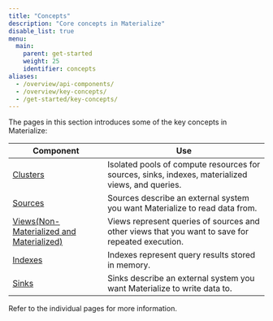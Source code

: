 ```yaml
---
title: "Concepts"
description: "Core concepts in Materialize"
disable_list: true
menu:
  main:
    parent: get-started
    weight: 25
    identifier: concepts
aliases:
  - /overview/api-components/
  - /overview/key-concepts/
  - /get-started/key-concepts/
---
```


The pages in this section introduces some of the key concepts in Materialize:

Component                                | Use
-----------------------------------------|-----
[Clusters](/concepts/clusters/)          | Isolated pools of compute resources for sources, sinks, indexes, materialized views, and queries.
[Sources](/concepts/sources/)            | Sources describe an external system you want Materialize to read data from.
[Views(Non-Materialized and Materialized)](/concepts/views/)    | Views represent queries of sources and other views that you want to save for repeated execution.
[Indexes](/concepts/indexes/)            | Indexes represent query results stored in memory.
[Sinks](/concepts/sinks/)                | Sinks describe an external system you want Materialize to write data to.

Refer to the individual pages for more information.
